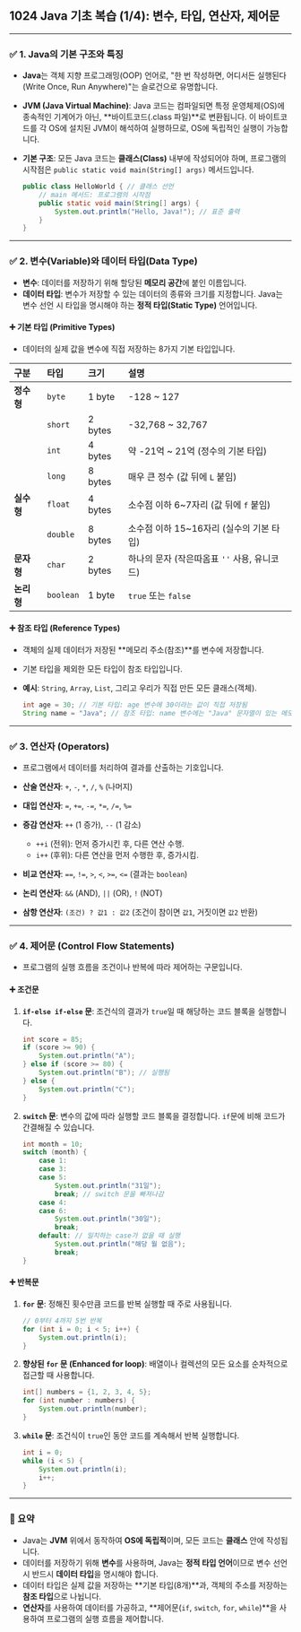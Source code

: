 ## 1024 Java 기초 복습 (1/4): 변수, 타입, 연산자, 제어문

---

### ✅ 1. Java의 기본 구조와 특징

*   **Java**는 객체 지향 프로그래밍(OOP) 언어로, "한 번 작성하면, 어디서든 실행된다(Write Once, Run Anywhere)"는 슬로건으로 유명합니다.
*   **JVM (Java Virtual Machine)**: Java 코드는 컴파일되면 특정 운영체제(OS)에 종속적인 기계어가 아닌, **바이트코드(.class 파일)**로 변환됩니다. 이 바이트코드를 각 OS에 설치된 JVM이 해석하여 실행하므로, OS에 독립적인 실행이 가능합니다.
*   **기본 구조**: 모든 Java 코드는 **클래스(Class)** 내부에 작성되어야 하며, 프로그램의 시작점은 `public static void main(String[] args)` 메서드입니다.

    ```java
    public class HelloWorld { // 클래스 선언
        // main 메서드: 프로그램의 시작점
        public static void main(String[] args) {
            System.out.println("Hello, Java!"); // 표준 출력
        }
    }
    ```

---

### ✅ 2. 변수(Variable)와 데이터 타입(Data Type)

*   **변수**: 데이터를 저장하기 위해 할당된 **메모리 공간**에 붙인 이름입니다.
*   **데이터 타입**: 변수가 저장할 수 있는 데이터의 종류와 크기를 지정합니다. Java는 변수 선언 시 타입을 명시해야 하는 **정적 타입(Static Type)** 언어입니다.

#### ➕ 기본 타입 (Primitive Types)

*   데이터의 실제 값을 변수에 직접 저장하는 8가지 기본 타입입니다.

| 구분 | 타입 | 크기 | 설명 |
| :--- | :--- | :--- | :--- |
| **정수형** | `byte` | 1 byte | -128 ~ 127 |
| | `short` | 2 bytes | -32,768 ~ 32,767 |
| | `int` | 4 bytes | 약 -21억 ~ 21억 (정수의 기본 타입) |
| | `long` | 8 bytes | 매우 큰 정수 (값 뒤에 `L` 붙임) |
| **실수형** | `float` | 4 bytes | 소수점 이하 6~7자리 (값 뒤에 `f` 붙임) |
| | `double` | 8 bytes | 소수점 이하 15~16자리 (실수의 기본 타입) |
| **문자형** | `char` | 2 bytes | 하나의 문자 (작은따옴표 `''` 사용, 유니코드) |
| **논리형** | `boolean` | 1 byte | `true` 또는 `false` |

#### ➕ 참조 타입 (Reference Types)

*   객체의 실제 데이터가 저장된 **메모리 주소(참조)**를 변수에 저장합니다.
*   기본 타입을 제외한 모든 타입이 참조 타입입니다.
*   **예시**: `String`, `Array`, `List`, 그리고 우리가 직접 만든 모든 클래스(객체).

    ```java
    int age = 30; // 기본 타입: age 변수에 30이라는 값이 직접 저장됨
    String name = "Java"; // 참조 타입: name 변수에는 "Java" 문자열이 있는 메모리 주소가 저장됨
    ```

---

### ✅ 3. 연산자 (Operators)

*   프로그램에서 데이터를 처리하여 결과를 산출하는 기호입니다.

*   **산술 연산자**: `+`, `-`, `*`, `/`, `%` (나머지)
*   **대입 연산자**: `=`, `+=`, `-=`, `*=`, `/=`, `%=`
*   **증감 연산자**: `++` (1 증가), `--` (1 감소)
    *   `++i` (전위): 먼저 증가시킨 후, 다른 연산 수행.
    *   `i++` (후위): 다른 연산을 먼저 수행한 후, 증가시킴.
*   **비교 연산자**: `==`, `!=`, `>`, `<`, `>=`, `<=` (결과는 `boolean`)
*   **논리 연산자**: `&&` (AND), `||` (OR), `!` (NOT)
*   **삼항 연산자**: `(조건) ? 값1 : 값2` (조건이 참이면 `값1`, 거짓이면 `값2` 반환)

---

### ✅ 4. 제어문 (Control Flow Statements)

*   프로그램의 실행 흐름을 조건이나 반복에 따라 제어하는 구문입니다.

#### ➕ 조건문

1.  **`if-else if-else` 문**: 조건식의 결과가 `true`일 때 해당하는 코드 블록을 실행합니다.
    ```java
    int score = 85;
    if (score >= 90) {
        System.out.println("A");
    } else if (score >= 80) {
        System.out.println("B"); // 실행됨
    } else {
        System.out.println("C");
    }
    ```

2.  **`switch` 문**: 변수의 값에 따라 실행할 코드 블록을 결정합니다. `if`문에 비해 코드가 간결해질 수 있습니다.
    ```java
    int month = 10;
    switch (month) {
        case 1:
        case 3:
        case 5:
            System.out.println("31일");
            break; // switch 문을 빠져나감
        case 4:
        case 6:
            System.out.println("30일");
            break;
        default: // 일치하는 case가 없을 때 실행
            System.out.println("해당 월 없음");
            break;
    }
    ```

#### ➕ 반복문

1.  **`for` 문**: 정해진 횟수만큼 코드를 반복 실행할 때 주로 사용됩니다.
    ```java
    // 0부터 4까지 5번 반복
    for (int i = 0; i < 5; i++) {
        System.out.println(i);
    }
    ```

2.  **향상된 `for` 문 (Enhanced for loop)**: 배열이나 컬렉션의 모든 요소를 순차적으로 접근할 때 사용합니다.
    ```java
    int[] numbers = {1, 2, 3, 4, 5};
    for (int number : numbers) {
        System.out.println(number);
    }
    ```

3.  **`while` 문**: 조건식이 `true`인 동안 코드를 계속해서 반복 실행합니다.
    ```java
    int i = 0;
    while (i < 5) {
        System.out.println(i);
        i++;
    }
    ```

---

### 📌 요약

*   Java는 **JVM** 위에서 동작하여 **OS에 독립적**이며, 모든 코드는 **클래스** 안에 작성됩니다.
*   데이터를 저장하기 위해 **변수**를 사용하며, Java는 **정적 타입 언어**이므로 변수 선언 시 반드시 **데이터 타입**을 명시해야 합니다.
*   데이터 타입은 실제 값을 저장하는 **기본 타입(8개)**과, 객체의 주소를 저장하는 **참조 타입**으로 나뉩니다.
*   **연산자**를 사용하여 데이터를 가공하고, **제어문(`if`, `switch`, `for`, `while`)**을 사용하여 프로그램의 실행 흐름을 제어합니다.
